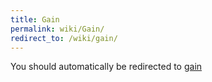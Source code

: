 ```yaml
---
title: Gain
permalink: wiki/Gain/
redirect_to: /wiki/gain/
---
```


You should automatically be redirected to [gain](/wiki/gain/)

